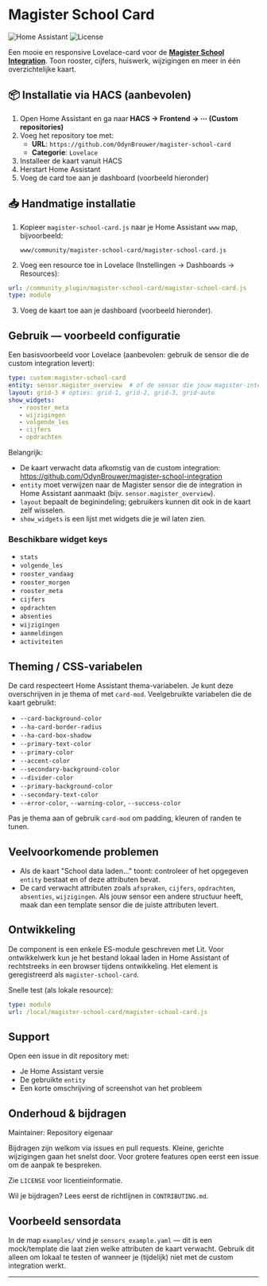 # Magister School Card

![Home Assistant](https://img.shields.io/badge/Home%20Assistant-2023.8+-blue?logo=home-assistant)
![License](https://img.shields.io/github/license/OdynBrouwer/magister-school-card)

Een mooie en responsive Lovelace-card voor de **[Magister School Integration](https://github.com/OdynBrouwer/magister-school-integration)**. Toon rooster, cijfers, huiswerk, wijzigingen en meer in één overzichtelijke kaart.

## 📦 Installatie via HACS (aanbevolen)

1. Open Home Assistant en ga naar **HACS → Frontend → ⋯ (Custom repositories)**
2. Voeg het repository toe met:
   - **URL**: `https://github.com/OdynBrouwer/magister-school-card`
   - **Categorie**: `Lovelace`
3. Installeer de kaart vanuit HACS
4. Herstart Home Assistant
5. Voeg de card toe aan je dashboard (voorbeeld hieronder)

## 📥 Handmatige installatie

1. Kopieer `magister-school-card.js` naar je Home Assistant `www` map, bijvoorbeeld:

   `www/community/magister-school-card/magister-school-card.js`

2. Voeg een resource toe in Lovelace (Instellingen → Dashboards → Resources):

```yaml
url: /community_plugin/magister-school-card/magister-school-card.js
type: module
```

3. Voeg de kaart toe aan je dashboard (voorbeeld hieronder).

## Gebruik — voorbeeld configuratie

Een basisvoorbeeld voor Lovelace (aanbevolen: gebruik de sensor die de custom integration levert):

```yaml
type: custom:magister-school-card
entity: sensor.magister_overview  # of de sensor die jouw magister-integration aanmaakt
layout: grid-3 # opties: grid-1, grid-2, grid-3, grid-auto
show_widgets:
   - rooster_meta
   - wijzigingen
   - volgende_les
   - cijfers
   - opdrachten
```

Belangrijk:
- De kaart verwacht data afkomstig van de custom integration: https://github.com/OdynBrouwer/magister-school-integration
- `entity` moet verwijzen naar de Magister sensor die de integration in Home Assistant aanmaakt (bijv. `sensor.magister_overview`).
- `layout` bepaalt de beginindeling; gebruikers kunnen dit ook in de kaart zelf wisselen.
- `show_widgets` is een lijst met widgets die je wil laten zien.

### Beschikbare widget keys

- `stats`
- `volgende_les`
- `rooster_vandaag`
- `rooster_morgen`
- `rooster_meta`
- `cijfers`
- `opdrachten`
- `absenties`
- `wijzigingen`
- `aanmeldingen`
- `activiteiten`

## Theming / CSS-variabelen

De card respecteert Home Assistant thema-variabelen. Je kunt deze overschrijven in je thema of met `card-mod`. Veelgebruikte variabelen die de kaart gebruikt:

- `--card-background-color`
- `--ha-card-border-radius`
- `--ha-card-box-shadow`
- `--primary-text-color`
- `--primary-color`
- `--accent-color`
- `--secondary-background-color`
- `--divider-color`
- `--primary-background-color`
- `--secondary-text-color`
- `--error-color`, `--warning-color`, `--success-color`

Pas je thema aan of gebruik `card-mod` om padding, kleuren of randen te tunen.

## Veelvoorkomende problemen

- Als de kaart "School data laden..." toont: controleer of het opgegeven `entity` bestaat en of deze attributen bevat.
- De card verwacht attributen zoals `afspraken`, `cijfers`, `opdrachten`, `absenties`, `wijzigingen`. Als jouw sensor een andere structuur heeft, maak dan een template sensor die de juiste attributen levert.

## Ontwikkeling

De component is een enkele ES-module geschreven met Lit. Voor ontwikkelwerk kun je het bestand lokaal laden in Home Assistant of rechtstreeks in een browser tijdens ontwikkeling. Het element is geregistreerd als `magister-school-card`.

Snelle test (als lokale resource):

```yaml
type: module
url: /local/magister-school-card/magister-school-card.js
```

## Support

Open een issue in dit repository met:
- Je Home Assistant versie
- De gebruikte `entity`
- Een korte omschrijving of screenshot van het probleem

## Onderhoud & bijdragen

Maintainer: Repository eigenaar

Bijdragen zijn welkom via issues en pull requests. Kleine, gerichte wijzigingen gaan het snelst door. Voor grotere features open eerst een issue om de aanpak te bespreken.

Zie `LICENSE` voor licentieinformatie.

Wil je bijdragen? Lees eerst de richtlijnen in `CONTRIBUTING.md`.

## Voorbeeld sensordata

In de map `examples/` vind je `sensors_example.yaml` — dit is een mock/template die laat zien welke attributen de kaart verwacht. Gebruik dit alleen om lokaal te testen of wanneer je (tijdelijk) niet met de custom integration werkt.

---
